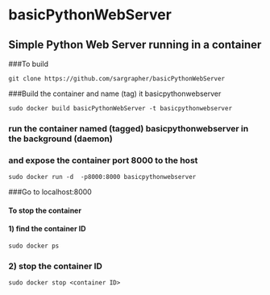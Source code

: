 # basicPythonWebServer
## Simple Python Web Server running in a container

###To build

```git clone https://github.com/sargrapher/basicPythonWebServer```

###Build the container and name (tag) it basicpythonwebserver 

```sudo docker build basicPythonWebServer -t basicpythonwebserver```

### run the container named (tagged) basicpythonwebserver in the background (daemon)
### and expose the container port 8000 to the host

```sudo docker run -d  -p8000:8000 basicpythonwebserver```

###Go to localhost:8000
#### To stop the container
#### 1) find the container ID

```sudo docker ps```

### 2) stop the container ID

```sudo docker stop <container ID>```

